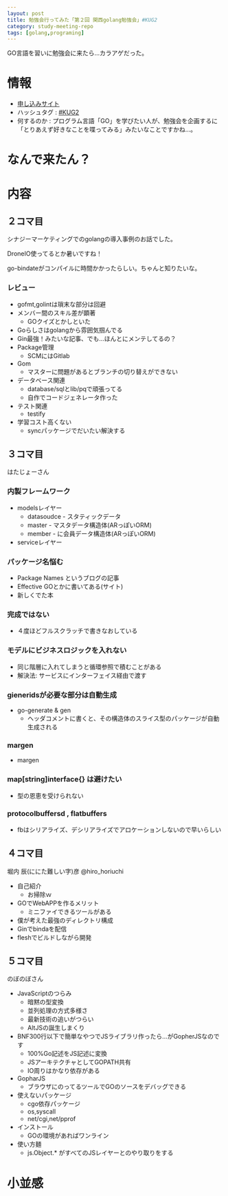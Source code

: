 ```yaml
---
layout: post
title: 勉強会行ってみた「第２回 関西golang勉強会」#KUG2
category: study-meeting-repo
tags: [golang,programing]
---
```


GO言語を習いに勉強会に来たら…カラアゲだった。

# 情報

+ [申し込みサイト](http://kug2.connpass.com/event/20271/)
+ ハッシュタグ : [#KUG2](https://twitter.com/search?q=%23KUG2)
+ 何するのか : プログラム言語「GO」を学びたい人が、勉強会を企画するに「とりあえず好きなことを喋ってみる」みたいなことですかね…。

# なんで来たん？

# 内容


## ２コマ目

シナジーマーケティングでのgolangの導入事例のお話でした。


DroneIO使ってるとか暑いですね！

go-bindateがコンパイルに時間かかったらしい。ちゃんと知りたいな。

### レビュー

+ gofmt,golintは瑣末な部分は回避
+ メンバー間のスキル差が顕著
  + GOクイズとかしといた
+ Goらしさはgolangから雰囲気掴んでる
+ Gin最強！みたいな記事、でも…ほんとにメンテしてるの？
+ Package管理
  + SCMにはGitlab
+ Gom
  + マスターに問題があるとブランチの切り替えができない
+ データベース関連
  + database/sqlとlib/pqで頑張ってる
  + 自作でコードジェネレータ作った
+ テスト関連
  + testify
+ 学習コスト高くない
  + syncパッケージでだいたい解決する

## ３コマ目

はたじょーさん

### 内製フレームワーク

+ modelsレイヤー
  + datasoudce - スタティックデータ
  + master - マスタデータ構造体(ARっぽいORM)
  + member - に会員データ構造体(ARっぽいORM)
+ serviceレイヤー

### パッケージ名悩む

+ Package Names というブログの記事
+ Effective GOとかに書いてある(サイト)
+ 新しくでた本

### 完成ではない

+ ４度ほどフルスクラッチで書きなおしている

### モデルにビジネスロジックを入れない

+ 同じ階層に入れてしまうと循環参照で積むことがある
+ 解決法: サービスにインターフェイス経由で渡す

### gieneridsが必要な部分は自動生成

+ go-generate & gen
  + ヘッダコメントに書くと、その構造体のスライス型のパッケージが自動生成される

### margen

+ margen


### map[string]interface{} は避けたい

+ 型の恩恵を受けられない

### protocolbuffersd , flatbuffers

+ fbはシリアライズ、デシリアライズでアロケーションしないので早いらしい

## ４コマ目

堀内 辰(ににた難しい字)彦
@hiro_horiuchi

+ 自己紹介
  + お掃除ｗ
+ GOでWebAPPを作るメリット
  + ミニファイできるツールがある
+ 僕が考えた最強のディレクトリ構成
+ Ginでbindaを配信
+ fleshでビルドしながら開発

## ５コマ目

のぼのぼさん

+ JavaScriptのつらみ
  + 暗黙の型変換
  + 並列処理の方式多様さ
  + 最新技術の追いがつらい
  + AltJSの誕生しまくり
+ BNF300行以下で簡単なやつでJSライブラリ作ったら…がGopherJSなのです
  + 100%Go記述をJS記述に変換
  + JSアーキテクチャとしてGOPATH共有
  + IO周りはかなり依存がある
+ GopharJS
  + ブラウザにのってるツールでGOのソースをデバッグできる
+ 使えないパッケージ
  + cgo依存パッケージ
  + os,syscall
  + net/cgi,net/pprof
+ インストール
  + GOの環境があればワンライン
+ 使い方麺
  + js.Object.* がすべてのJSレイヤーとのやり取りをする

# 小並感


